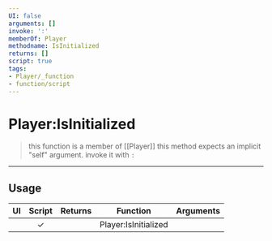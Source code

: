 ```yaml
---
UI: false
arguments: []
invoke: ':'
memberOf: Player
methodname: IsInitialized
returns: []
script: true
tags:
- Player/_function
- function/script
---
```

# Player:IsInitialized
> this function is a member of [[Player]]
> this method expects an implicit "self" argument. invoke it with `:`
-----
## Usage
|  UI | Script | Returns | Function | Arguments |
|:---:|:------:|-------:|:--------:|:---------|
| |✓||Player:IsInitialized||
